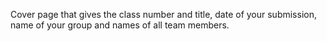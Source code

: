 Cover page that gives the class number and title, date of your submission, name of your group
and names of all team members. 
